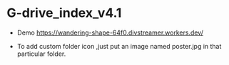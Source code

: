 # G-drive_index_v4.1

* Demo https://wandering-shape-64f0.divstreamer.workers.dev/



* To add custom folder icon ,just put an image named poster.jpg in that particular folder.
